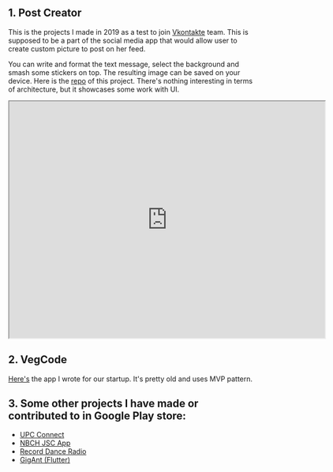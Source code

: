## 1. Post Creator
This is the projects I made in 2019 as a test to join [Vkontakte](https://vk.com/) team. This is supposed to be a part of the social media app that would allow user to create custom picture to post on her feed.

You can write and format the text message, select the background and smash some stickers on top. The resulting image can be saved on your device. 
Here is the [repo](https://github.com/Yennefer/PostCreator) of this project. There's nothing interesting in terms of architecture, but it showcases some work with UI.

<iframe src="https://drive.google.com/file/d/1SaLkZBPrwwK7vI-jJNecWzgoJFT6AMBI/preview" width="640" height="480" allow="autoplay"></iframe>
<br />

## 2. VegCode
[Here's](https://bitbucket.org/Maghelyen/vegcode) the app I wrote for our startup. It's pretty old and uses MVP pattern.
<br />

## 3. Some other projects I have made or contributed to in Google Play store:
- [UPC Connect](https://play.google.com/store/apps/details?id=ch.upc.connect.android.release&hl=en&gl=US)
- [NBCH JSC App](https://play.google.com/store/apps/details?id=ru.nbki.app)
- [Record Dance Radio](https://play.google.com/store/apps/details?id=com.infoshell.recradio)
- [GigAnt (Flutter)](https://play.google.com/store/apps/details?id=com.gigant.employee)
